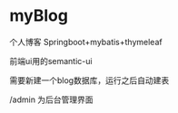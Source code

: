 # myBlog
个人博客
Springboot+mybatis+thymeleaf

前端ui用的semantic-ui

需要新建一个blog数据库，运行之后自动建表

/admin 为后台管理界面
